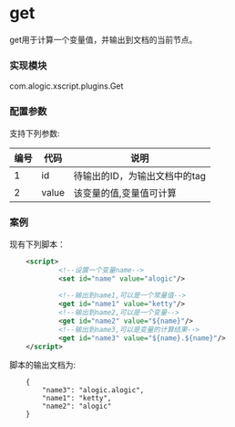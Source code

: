 get
===
get用于计算一个变量值，并输出到文档的当前节点。

### 实现模块

com.alogic.xscript.plugins.Get

### 配置参数

支持下列参数:

| 编号 | 代码 | 说明 |
| ---- | ---- | ---- |
| 1 | id | 待输出的ID，为输出文档中的tag |
| 2 | value | 该变量的值,变量值可计算 |

### 案例

现有下列脚本：
```xml
	<script>
			<!--设置一个变量name-->
	        <set id="name" value="alogic"/>
	        
	        <!--输出到name1,可以是一个常量值-->
	        <get id="name1" value="ketty"/>
	        <!--输出到name2,可以是一个变量-->
	        <get id="name2" value="${name}"/>
			<!--输出到name3,可以是变量的计算结果-->
	        <get id="name3" value="${name}.${name}"/>
	</script>
```
脚本的输出文档为:
```
	{
	    "name3": "alogic.alogic", 
	    "name1": "ketty", 
	    "name2": "alogic"
	}
```
